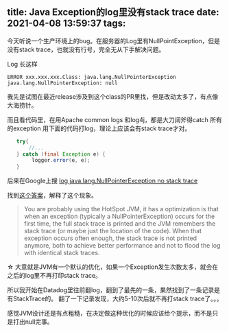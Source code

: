 title: Java Exception的log里没有stack trace
date: 2021-04-08 13:59:37
tags:
---

今天听说一个生产环境上的bug。在服务器的Log里有NullPointException，但是没有stack trace，也就没有行号，完全无从下手解决问题。

Log 长这样

```
ERROR xxx.xxx.xxx.Class: java.lang.NullPointerException
java.lang.NullPointerException: null
```


我先是试图在最近release涉及到这个class的PR里找，但是改动太多了，有点像大海捞针。

而且看代码里，在用Apache common logs  和log4j，都是大刀阔斧得catch 所有的exception 用下面的代码打log，理论上应该会有stack trace才对。

```java
   try{
       //...
   } catch (final Exception e) {
		logger.error(e, e);
   }
```

后来在Google上搜 [log java.lang.NullPointerException no stack trace](
https://www.google.com/search?q=log+java.lang.NullPointerException+no+stack+trace&rlz=1C5GCEM_enUS921US921&sxsrf=ALeKk02BZcvxwTNorHJ3UVv2iye8q0DIEg%3A1617912633654&ei=OWNvYLqPJ8j5-gSfvKHIAw&oq=log+java.lang.NullPointerException+no+stack+trace&gs_lcp=Cgdnd3Mtd2l6EAM6CQgAELADEAgQHjoECCMQJzoECAAQHjoFCCEQoAE6BwghEAoQoAFQu4oCWO-pAmDjqgJoBnAAeACAAe0BiAHBEJIBBjE2LjQuMZgBAKABAaoBB2d3cy13aXrIAQHAAQE&sclient=gws-wiz&ved=0ahUKEwj6j7meuu_vAhXIvJ4KHR9eCDkQ4dUDCA0&uact=5)

找到[这个答案](https://stackoverflow.com/a/3010106/703308)，解释了这个现象。

> You are probably using the HotSpot JVM, it has a optimization is that when an exception (typically a NullPointerException) occurs for the first time, the full stack trace is printed and the JVM remembers the stack trace (or maybe just the location of the code). When that exception occurs often enough, the stack trace is not printed anymore, both to achieve better performance and not to flood the log with identical stack traces.

☆ 大意就是JVM有一个默认的优化，如果一个Exception发生次数太多，就会在之后的log里不再打印stack trace。

所以我开始在Datadog里往前翻log，翻到了最先的一条，果然找到了一条记录是有StackTrace的。 翻了一下记录发现，大约5-10次后就不再打stack trace了。。。

感觉JVM设计还是有点粗糙，在决定做这种优化的时候应该给个提示，而不是只是打出null完事。